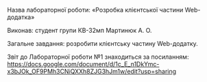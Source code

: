 Назва лабораторної роботи: «Розробка клієнтської частини Web-додатка»

Виконав: студент групи КВ-32мп Мартинюк А. О.

Загальне завдання: розробити клієнтську частину Web-додатку.

Звіт до Лабораторної роботи №1 знаходиться за посиланням:
https://docs.google.com/document/d/1c_E_n1DkYmc-x3bJOk_OF9PMh3CNiQXXh8ZJG3hJm1w/edit?usp=sharing